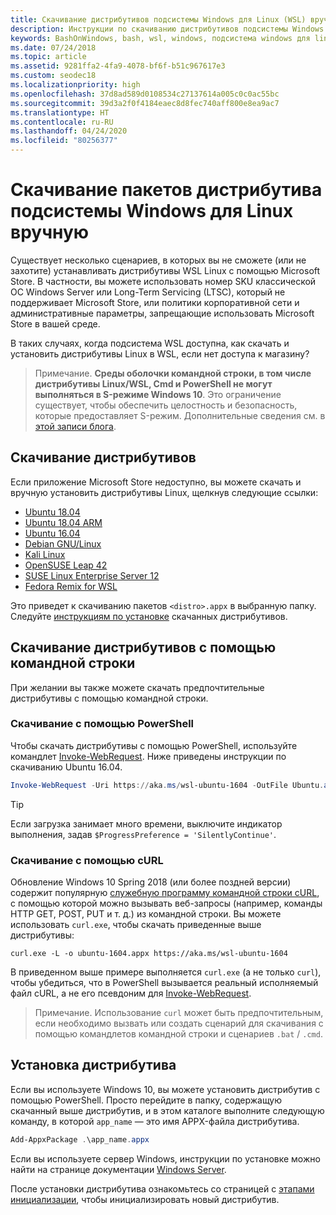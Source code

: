 ```yaml
---
title: Скачивание дистрибутивов подсистемы Windows для Linux (WSL) вручную
description: Инструкции по скачиванию дистрибутивов подсистемы Windows для Linux вручную.
keywords: BashOnWindows, bash, wsl, windows, подсистема windows для linux, WSL, подсистема windows, дистрибутив, ubuntu, openSUSE, SLES, debian, kali
ms.date: 07/24/2018
ms.topic: article
ms.assetid: 9281ffa2-4fa9-4078-bf6f-b51c967617e3
ms.custom: seodec18
ms.localizationpriority: high
ms.openlocfilehash: 37d8ad589d0108534c27137614a005c0c0ac55bc
ms.sourcegitcommit: 39d3a2f0f4184eaec8d8fec740aff800e8ea9ac7
ms.translationtype: HT
ms.contentlocale: ru-RU
ms.lasthandoff: 04/24/2020
ms.locfileid: "80256377"
---
```

# <a name="manually-download-windows-subsystem-for-linux-distro-packages"></a>Скачивание пакетов дистрибутива подсистемы Windows для Linux вручную

Существует несколько сценариев, в которых вы не сможете (или не захотите) устанавливать дистрибутивы WSL Linux с помощью Microsoft Store. В частности, вы можете использовать номер SKU классической ОС Windows Server или Long-Term Servicing (LTSC), который не поддерживает Microsoft Store, или политики корпоративной сети и административные параметры, запрещающие использовать Microsoft Store в вашей среде.

В таких случаях, когда подсистема WSL доступна, как скачать и установить дистрибутивы Linux в WSL, если нет доступа к магазину?

> Примечание. **Среды оболочки командной строки, в том числе дистрибутивы Linux/WSL, Cmd и PowerShell не могут выполняться в S-режиме Windows 10**. Это ограничение существует, чтобы обеспечить целостность и безопасность, которые предоставляет S-режим. Дополнительные сведения см. в [этой записи блога](https://blogs.msdn.microsoft.com/commandline/2017/05/18/will-linux-distros-run-on-windows-10-s/).

## <a name="downloading-distros"></a>Скачивание дистрибутивов

Если приложение Microsoft Store недоступно, вы можете скачать и вручную установить дистрибутивы Linux, щелкнув следующие ссылки:
* [Ubuntu 18.04](https://aka.ms/wsl-ubuntu-1804)
* [Ubuntu 18.04 ARM](https://aka.ms/wsl-ubuntu-1804-arm)
* [Ubuntu 16.04](https://aka.ms/wsl-ubuntu-1604)
* [Debian GNU/Linux](https://aka.ms/wsl-debian-gnulinux)
* [Kali Linux](https://aka.ms/wsl-kali-linux-new)
* [OpenSUSE Leap 42](https://aka.ms/wsl-opensuse-42)
* [SUSE Linux Enterprise Server 12](https://aka.ms/wsl-sles-12)
* [Fedora Remix for WSL](https://github.com/WhitewaterFoundry/WSLFedoraRemix/releases/)

Это приведет к скачиванию пакетов `<distro>.appx` в выбранную папку. Следуйте [инструкциям по установке](#installing-your-distro) скачанных дистрибутивов.

## <a name="downloading-distros-via-the-command-line"></a>Скачивание дистрибутивов с помощью командной строки
При желании вы также можете скачать предпочтительные дистрибутивы с помощью командной строки.

 ### <a name="download-using-powershell"></a>Скачивание с помощью PowerShell
 Чтобы скачать дистрибутивы с помощью PowerShell, используйте командлет [Invoke-WebRequest](https://msdn.microsoft.com/powershell/reference/5.1/microsoft.powershell.utility/invoke-webrequest). Ниже приведены инструкции по скачиванию Ubuntu 16.04.

```powershell
Invoke-WebRequest -Uri https://aka.ms/wsl-ubuntu-1604 -OutFile Ubuntu.appx -UseBasicParsing
```

> [!TIP]
> Если загрузка занимает много времени, выключите индикатор выполнения, задав `$ProgressPreference = 'SilentlyContinue'`.

### <a name="download-using-curl"></a>Скачивание с помощью cURL
Обновление Windows 10 Spring 2018 (или более поздней версии) содержит популярную [служебную программу командной строки cURL](https://curl.haxx.se/), с помощью которой можно вызывать веб-запросы (например, команды HTTP GET, POST, PUT и т. д.) из командной строки. Вы можете использовать `curl.exe`, чтобы скачать приведенные выше дистрибутивы:

```console
curl.exe -L -o ubuntu-1604.appx https://aka.ms/wsl-ubuntu-1604
```

В приведенном выше примере выполняется `curl.exe` (а не только `curl`), чтобы убедиться, что в PowerShell вызывается реальный исполняемый файл cURL, а не его псевдоним для [Invoke-WebRequest](https://docs.microsoft.com/en-us/powershell/module/microsoft.powershell.utility/invoke-webrequest?view=powershell-6).

> Примечание. Использование `curl` может быть предпочтительным, если необходимо вызвать или создать сценарий для скачивания с помощью командлетов командной строки и сценариев `.bat` / `.cmd`.

## <a name="installing-your-distro"></a>Установка дистрибутива
Если вы используете Windows 10, вы можете установить дистрибутив с помощью PowerShell. Просто перейдите в папку, содержащую скачанный выше дистрибутив, и в этом каталоге выполните следующую команду, в которой `app_name` — это имя APPX-файла дистрибутива.  
```Powershell
Add-AppxPackage .\app_name.appx
```

Если вы используете сервер Windows, инструкции по установке можно найти на странице документации [Windows Server](install-on-server.md).

После установки дистрибутива ознакомьтесь со страницей c [этапами инициализации](initialize-distro.md), чтобы инициализировать новый дистрибутив.

